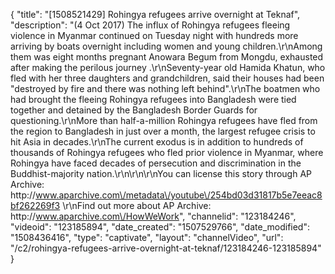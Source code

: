 {
    "title": "[1508521429] Rohingya refugees arrive overnight at Teknaf",
    "description": "(4 Oct 2017) The influx of Rohingya refugees fleeing violence in Myanmar continued on Tuesday night with hundreds more arriving by boats overnight including women and young children.\r\nAmong them was eight months pregnant Anowara Begum from Mongdu, exhausted after making the perilous journey .\r\nSeventy-year old Hamida Khatun, who fled with her three daughters and grandchildren, said their houses had been \"destroyed by fire and there was nothing left behind\".\r\nThe boatmen who had brought the fleeing Rohingya refugees into Bangladesh were tied together and detained by the Bangladesh Border Guards for questioning.\r\nMore than half-a-million Rohingya refugees have fled from the region to Bangladesh in just over a month, the largest refugee crisis to hit Asia in decades.\r\nThe current exodus is in addition to hundreds of thousands of Rohingya refugees who fled prior violence in Myanmar, where Rohingya have faced decades of persecution and discrimination in the Buddhist-majority nation.\r\n\r\n\r\nYou can license this story through AP Archive: http:\/\/www.aparchive.com\/metadata\/youtube\/254bd03d31817b5e7eeac8bf262269f3 \r\nFind out more about AP Archive: http:\/\/www.aparchive.com\/HowWeWork",
    "channelid": "123184246",
    "videoid": "123185894",
    "date_created": "1507529766",
    "date_modified": "1508436416",
    "type": "captivate",
    "layout": "channelVideo",
    "url": "\/c2\/rohingya-refugees-arrive-overnight-at-teknaf\/123184246-123185894"
}